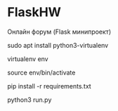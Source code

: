 # FlaskHW
Онлайн форум (Flask минипроект)

sudo apt install python3-virtualenv

virtualenv env

source env/bin/activate

pip install -r requirements.txt

python3 run.py
